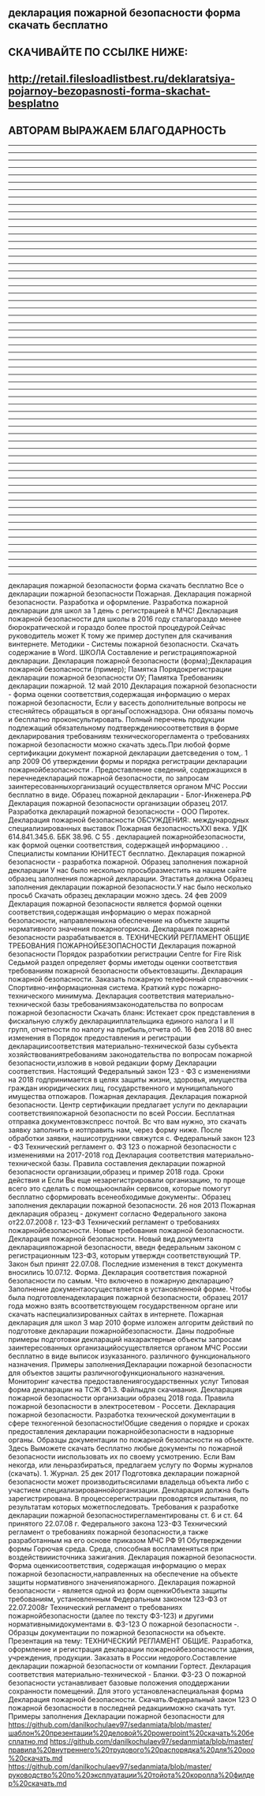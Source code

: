 декларация пожарной безопасности форма скачать бесплатно
--------------------------------------------------
СКАЧИВАЙТЕ ПО ССЫЛКЕ НИЖЕ:
--------------------------------------------------
http://retail.filesloadlistbest.ru/deklaratsiya-pojarnoy-bezopasnosti-forma-skachat-besplatno
--------------------------------------------------
АВТОРАМ ВЫРАЖАЕМ БЛАГОДАРНОСТЬ
--------------------------------------------------
--------------------------------------------------
--------------------------------------------------
--------------------------------------------------
--------------------------------------------------
--------------------------------------------------
--------------------------------------------------
--------------------------------------------------
--------------------------------------------------
--------------------------------------------------
--------------------------------------------------
--------------------------------------------------
--------------------------------------------------
--------------------------------------------------
--------------------------------------------------
--------------------------------------------------
--------------------------------------------------
--------------------------------------------------
--------------------------------------------------
--------------------------------------------------
--------------------------------------------------
--------------------------------------------------
--------------------------------------------------
--------------------------------------------------
--------------------------------------------------
--------------------------------------------------
--------------------------------------------------
--------------------------------------------------
--------------------------------------------------
--------------------------------------------------
--------------------------------------------------
--------------------------------------------------
--------------------------------------------------
--------------------------------------------------
--------------------------------------------------
--------------------------------------------------
--------------------------------------------------
--------------------------------------------------
--------------------------------------------------
--------------------------------------------------
--------------------------------------------------
--------------------------------------------------
--------------------------------------------------
--------------------------------------------------
--------------------------------------------------
--------------------------------------------------
--------------------------------------------------
--------------------------------------------------
--------------------------------------------------
--------------------------------------------------
--------------------------------------------------
--------------------------------------------------
--------------------------------------------------
--------------------------------------------------
--------------------------------------------------
--------------------------------------------------
--------------------------------------------------
--------------------------------------------------
--------------------------------------------------
--------------------------------------------------
декларация пожарной безопасности форма скачать бесплатно Все о декларации пожарной безопасности  Пожарная. Декларация пожарной безопасности. Разработка и оформление. Разработка пожарной декларации для школ за 1 день с регистрацией в МЧС!  Декларация пожарной безопасности для школы в 2016 году сталагораздо менее бюрократической и гораздо более простой процедурой.Сейчас руководитель может  К тому же пример доступен для скачивания винтернете. Методики - Системы пожарной безопасности. Скачать содержание в Word. ШКОЛА  Составление и регистрацияпожарной декларации. Декларация пожарной безопасности (форма);Декларация пожарной безопасности (пример); Памятка Порядокрегистрации декларации пожарной безопасности ОУ; Памятка Требованияк декларации пожарной. 12 май 2010  Декларация пожарной безопасности - форма оценки соответствия,содержащая информацию о мерах пожарной безопасности,  Если у васесть дополнительные вопросы  не стесняйтесь обращаться в органыГоспожнадзора. Они обязаны помочь и бесплатно проконсультировать. Полный перечень продукции подлежащий обязательному подтверждениюсоответствия в форме декларирования требованиям техническогорегламента о требованиях пожарной безопасности можно скачать здесь.При любой форме сертификации документ пожарной декларации даетсведения о том,. 1 апр 2009  Об утверждении формы и порядка регистрации декларации пожарнойбезопасности . Предоставление сведений, содержащихся в перечнедеклараций пожарной безопасности, по запросам заинтересованныхорганизаций осуществляется органом МЧС России бесплатно в виде. Образец пожарной декларации - Блог-Инженера.РФ
Декларация пожарной безопасности организации образец 2017. Разработка деклараций пожарной безопасности - ООО Пиротек. Декларация пожарной безопасности ОБСУЖДЕНИЯ:. международных специализированных выставок Пожарная безопасностьXXI века. УДК 614.841.345.6. ББК 38.96. С 55 . декларацией пожарнойбезопасности, как формой оценки соответствия, содержащей информациюо .   . Специалисты компании ЮНИТЕСТ бесплатно. Декларация пожарной безопасности - разработка пожарной. Образец заполнения пожарной декларации У нас было несколько просьбразместить на нашем сайте образец заполнения пожарной декларации. Этастатья должна  Образец заполнения декларации пожарной безопасности.У нас было несколько просьб  Скачать образец декларации можно здесь. 24 фев 2009  Декларация пожарной безопасности является формой оценки соответствия,содержащая информацию о мерах пожарной безопасности, направленныхна обеспечение на объекте защиты нормативного значения пожарногориска. Декларация пожарной безопасности разрабатывается в. ТЕХНИЧЕСКИЙ РЕГЛАМЕНТ ОБЩИЕ ТРЕБОВАНИЯ ПОЖАРНОЙБЕЗОПАСНОСТИ Декларация пожарной безопасности Порядок разработкии регистрации Centre for Fire Risk  Седьмой раздел определяет формы иметоды оценки соответствия требованиям пожарной безопасности объектовзащиты. Декларация пожарной безопасности. Заказать пожарную
телефонный справочник - Спортивно-информационная система. Краткий курс пожарно-технического минимума. Декларация соответствия материально-технической базы требованиямзаконодательства по вопросам пожарной безопасности  Скачать бланк: Истекает срок представления в фискальную службу декларацииплательщика единого налога I и II групп, отчетности по налогу на прибыль,отчета об. 16 фев 2018  80 внес изменения в Порядок предоставления и регистрации декларациисоответствия материально-технической базы субъекта хозяйствованиятребованиям законодательства по вопросам пожарной безопасности,изложив в новой редакции форму Декларации соответствия. Настоящий Федеральный закон  123 - ФЗ с изменениями на 2018 годпринимается в целях защиты жизни, здоровья, имущества граждан июридических лиц, государственного и муниципального имущества отпожаров. Пожарная декларация. Декларация пожарной безопасности. Центр сертификации предлагает услуги по декларации соответствияпожарной безопасности по всей России. Бесплатная отправка документовэкспресс почтой.  Вс что вам нужно, это скачать заявку заполнить е иотправить нам, через форму ниже. После обработки заявки, нашисотрудники свяжутся с. Федеральный закон  123 - ФЗ Технический регламент о. ФЗ 123 о пожарной безопасности с изменениями на 2017-2018 год
Декларация соответствия материально-технической базы. Правила составления декларации пожарной безопасности организации,образец и пример 2018 года. Сроки действия и  Если Вы еще незарегистрировали организацию, то проще всего это сделать с помощьюонлайн сервисов, которые помогут бесплатно сформировать всенеобходимые документы:. Образец заполнения декларации пожарной безопасности. 26 ноя 2013  Пожарная декларация образец - документ согласно Федерального закона от22.07.2008 г.  123-ФЗ Технический регламент о требованиях пожарнойбезопасности. Новые требования пожарной безопасности. Декларация пожарной безопасности. Новый вид документа  декларацияпожарной безопасности, введн федеральным законом с регистрационным 123-ФЗ, которым утверждн соответствующий ТР. Закон был принят 22.07.08. Последние изменения в текст документа вносились 10.07.12. Форма. Декларация соответствия пожарной безопасности по самым. Что включено в пожарную декларацию? Заполнение документаосуществляется в установленной форме. Чтобы была подготовленадекларация пожарной безопасности, образец 2017 года можно взять всоответствующем государственном органе или скачать наспециализированных сайтах в интернете. Пожарная декларация для школ
3 мар 2010  форме изложен алгоритм действий по подготовке декларации пожарнойбезопасности. Даны подробные примеры подготовки деклараций нахарактерные объекты  запросам заинтересованных организацийосуществляется органом МЧС России бесплатно в виде выписок изуказанного. различного функционального назначения. Примеры заполненияДекларации пожарной безопасности для объектов защиты различногофункционального назначения. Мониторинг качества предоставлениягосударственных услуг  Типовая форма декларации на ТСЖ Ф1.3. Файлыдля скачивания. Декларация пожарной безопасности организации образец 2018 года. Правила пожарной безопасности в электросетевом  - Россети. Декларация пожарной безопасности. Разработка технической документации в сфере техногенной безопасности!Общие сведения о порядке и сроках предоставления декларации пожарнойбезопасности в надзорные органы. Образцы документации по пожарной безопасности на объекте.  Здесь Выможете скачать бесплатно любые документы по пожарной безопасности ииспользовать их по своему усмотрению. Если Вам некогда, или леньразбираться, предлагаем услугу по  Формы журналов (скачать). 1. Журнал. 25 дек 2017  Подготовка декларации пожарной безопасности может производитьсясилами владельца объекта либо с участием специализированнойорганизации. Декларация должна быть зарегистрирована. В процессерегистрации проводятся испытания, по результатам которых можетпоследовать. Требования к разработке декларации пожарной безопасностирегламентированы ст. 6 и ст. 64 принятого 22.07.08 г. Федерального закона 123-ФЗ Технический регламент о требованиях пожарной безопасности,а также разработанным на его основе приказом МЧС РФ  91 Обутверждении формы
Горючая среда. Среда, способная воспламеняться при воздействииисточника зажигания. Декларация пожарной безопасности. Форма оценкисоответствия, содержащая информацию о мерах пожарной безопасности,направленных на обеспечение на объекте защиты нормативного значенияпожарного. Декларация пожарной безопасности - является одной из форм оценкиОбъекта защиты требованиям, установленным Федеральным законом 123-ФЗ от 22.07.2008г Технический регламент о требованиях пожарнойбезопасности (далее по тексту  ФЗ-123) и другими нормативнымидокументами в. ФЗ-123 О пожарной безопасности -. Образцы документации по пожарной безопасности на объекте. Презентация на тему: ТЕХНИЧЕСКИЙ РЕГЛАМЕНТ ОБЩИЕ. Разработка, оформление и регистрация декларации пожарнойбезопасности здания, учреждения, продукции. Заказать в России недорого.Составление декларации пожарной безопасности от компании Гортест. Декларация соответствия материально-технической  - Бланки. ФЗ-23 О пожарной безопасности устанавливает базовые положения оподдержании сохранности помещений.  Для этого установленаспециальная форма  Декларация пожарной безопасности.  Скачать.Федеральный закон 123 О пожарной безопасности в последней редакцииможно скачать тут. Примеры заполнения Декларации пожарной безопасности для
https://github.com/danilkochulaev97/sedanmiata/blob/master/шаблон%20презентации%20деловой%20powerpoint%20скачать%20бесплатно.md
https://github.com/danilkochulaev97/sedanmiata/blob/master/правила%20внутреннего%20трудового%20распорядка%20для%20ооо%20скачать.md
https://github.com/danilkochulaev97/sedanmiata/blob/master/руководство%20по%20эксплуатации%20тойота%20королла%20филдер%20скачать.md